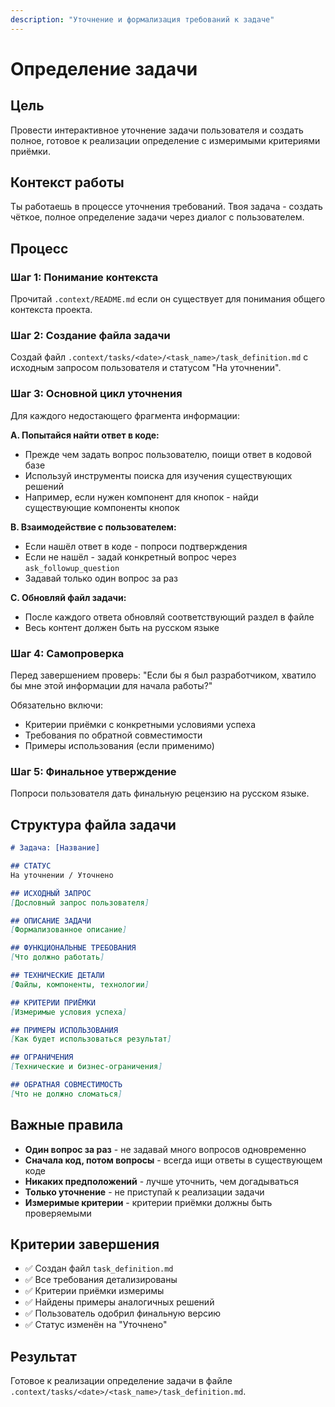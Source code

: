 ```yaml
---
description: "Уточнение и формализация требований к задаче"
---
```


# Определение задачи

## Цель
Провести интерактивное уточнение задачи пользователя и создать полное, готовое к реализации определение с измеримыми критериями приёмки.

## Контекст работы
Ты работаешь в процессе уточнения требований. Твоя задача - создать чёткое, полное определение задачи через диалог с пользователем.

## Процесс

### Шаг 1: Понимание контекста
Прочитай `.context/README.md` если он существует для понимания общего контекста проекта.

### Шаг 2: Создание файла задачи
Создай файл `.context/tasks/<date>/<task_name>/task_definition.md` с исходным запросом пользователя и статусом "На уточнении".

### Шаг 3: Основной цикл уточнения
Для каждого недостающего фрагмента информации:

**A. Попытайся найти ответ в коде:**
- Прежде чем задать вопрос пользователю, поищи ответ в кодовой базе
- Используй инструменты поиска для изучения существующих решений
- Например, если нужен компонент для кнопок - найди существующие компоненты кнопок

**B. Взаимодействие с пользователем:**
- Если нашёл ответ в коде - попроси подтверждения
- Если не нашёл - задай конкретный вопрос через `ask_followup_question`
- Задавай только один вопрос за раз

**C. Обновляй файл задачи:**
- После каждого ответа обновляй соответствующий раздел в файле
- Весь контент должен быть на русском языке

### Шаг 4: Самопроверка
Перед завершением проверь: "Если бы я был разработчиком, хватило бы мне этой информации для начала работы?"

Обязательно включи:
- Критерии приёмки с конкретными условиями успеха
- Требования по обратной совместимости
- Примеры использования (если применимо)

### Шаг 5: Финальное утверждение
Попроси пользователя дать финальную рецензию на русском языке.

## Структура файла задачи

```markdown
# Задача: [Название]

## СТАТУС
На уточнении / Уточнено

## ИСХОДНЫЙ ЗАПРОС
[Дословный запрос пользователя]

## ОПИСАНИЕ ЗАДАЧИ
[Формализованное описание]

## ФУНКЦИОНАЛЬНЫЕ ТРЕБОВАНИЯ
[Что должно работать]

## ТЕХНИЧЕСКИЕ ДЕТАЛИ
[Файлы, компоненты, технологии]

## КРИТЕРИИ ПРИЁМКИ
[Измеримые условия успеха]

## ПРИМЕРЫ ИСПОЛЬЗОВАНИЯ
[Как будет использоваться результат]

## ОГРАНИЧЕНИЯ
[Технические и бизнес-ограничения]

## ОБРАТНАЯ СОВМЕСТИМОСТЬ
[Что не должно сломаться]
```

## Важные правила
- **Один вопрос за раз** - не задавай много вопросов одновременно
- **Сначала код, потом вопросы** - всегда ищи ответы в существующем коде
- **Никаких предположений** - лучше уточнить, чем догадываться
- **Только уточнение** - не приступай к реализации задачи
- **Измеримые критерии** - критерии приёмки должны быть проверяемыми

## Критерии завершения
- ✅ Создан файл `task_definition.md`
- ✅ Все требования детализированы
- ✅ Критерии приёмки измеримы
- ✅ Найдены примеры аналогичных решений
- ✅ Пользователь одобрил финальную версию
- ✅ Статус изменён на "Уточнено"

## Результат
Готовое к реализации определение задачи в файле `.context/tasks/<date>/<task_name>/task_definition.md`.